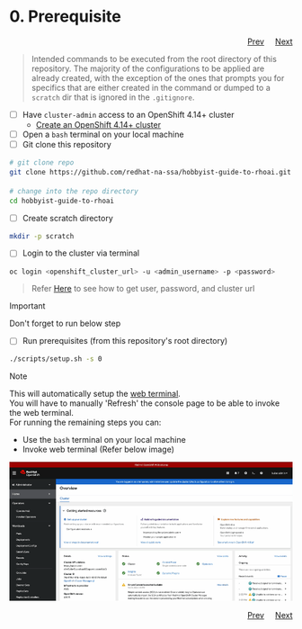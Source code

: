 # 0. Prerequisite

<p align="right">
<a href="/README.md">Prev</a>
&nbsp;&nbsp;&nbsp;
<a href="/docs/01-add-administrative-user.md">Next</a>
</p>

> Intended commands to be executed from the root directory of this repository. The majority of the configurations to be applied are already created, with the exception of the ones that prompts you for specifics that are either created in the command or dumped to a `scratch` dir that is ignored in the `.gitignore`.

- [ ] Have `cluster-admin` access to an OpenShift 4.14+ cluster
  - [Create an OpenShift 4.14+ cluster](/docs/info-create-openshift-cluster.md)
- [ ] Open a `bash` terminal on your local machine
- [ ] Git clone this repository

```sh
# git clone repo
git clone https://github.com/redhat-na-ssa/hobbyist-guide-to-rhoai.git

# change into the repo directory
cd hobbyist-guide-to-rhoai
```

- [ ] Create scratch directory

```sh
mkdir -p scratch
```

- [ ] Login to the cluster via terminal

```sh
oc login <openshift_cluster_url> -u <admin_username> -p <password>
```

> Refer [Here](/docs/info-create-openshift-cluster.md#get-cluster-url-and-admin-username-and-password) to see how to get user, password, and cluster url

> [!IMPORTANT]
> Don't forget to run below step

- [ ] Run prerequisites (from this repository's root directory)

```sh
./scripts/setup.sh -s 0
```

> [!NOTE]
> This will automatically setup the [web terminal](/docs/info-install-web-terminal.md).  
> You will have to manually 'Refresh' the console page to be able to invoke the web terminal.  
> For running the remaining steps you can:
>
> - Use the `bash` terminal on your local machine
> - Invoke web terminal (Refer below image)

![](/assets/00-web-terminal.gif)

<p align="right">
<a href="/README.md">Prev</a>
&nbsp;&nbsp;&nbsp;
<a href="/docs/01-add-administrative-user.md">Next</a>
</p>
